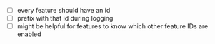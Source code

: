 - [ ] every feature should have an id
- [ ] prefix with that id during logging
- [ ] might be helpful for features to know which other feature IDs are enabled
